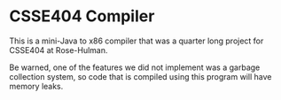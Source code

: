 # CSSE404 Compiler

This is a mini-Java to x86 compiler that was a quarter long project for CSSE404 at Rose-Hulman.

Be warned, one of the features we did not implement was a garbage collection system, so code that is compiled using this program will have memory leaks.

